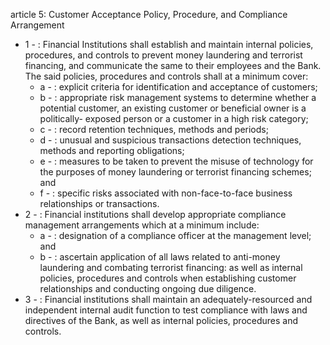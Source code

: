 article 5: Customer Acceptance Policy, Procedure, and Compliance Arrangement

<ul>
			<li>1 - : Financial Institutions shall establish and maintain internal policies, procedures, and controls to prevent money laundering and terrorist financing, and communicate the same to their employees and the Bank. The said policies, procedures and controls shall at a minimum cover:<ul>
						<li>a - : explicit criteria for identification and acceptance of customers;<ul>
						</ul></li>						<li>b - : appropriate risk management systems to determine whether a potential customer, an existing customer or beneficial owner is a politically- exposed person or a customer in a high risk category;<ul>
						</ul></li>						<li>c - : record retention techniques, methods and periods;<ul>
						</ul></li>						<li>d - : unusual and suspicious transactions detection techniques, methods and reporting obligations;<ul>
						</ul></li>						<li>e - : measures to be taken to prevent the misuse of technology for the purposes of money laundering or terrorist financing schemes; and<ul>
						</ul></li>						<li>f - : specific risks associated with non-face-to-face business relationships or transactions.<ul>
						</ul></li>			</ul></li>			<li>2 - : Financial institutions shall develop appropriate compliance management arrangements which at a minimum include:<ul>
						<li>a - : designation of a compliance officer at the management level; and<ul>
						</ul></li>						<li>b - : ascertain application of all laws related to anti-money laundering and combating terrorist financing: as well as internal policies, procedures and controls when establishing customer relationships and conducting ongoing due diligence.<ul>
						</ul></li>			</ul></li>			<li>3 - : Financial institutions shall maintain an adequately-resourced and independent internal audit function to test compliance with laws and directives of the Bank, as well as internal policies, procedures and controls.<ul>
			</ul></li></ul>